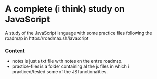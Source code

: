 # A complete (i think) study on JavaScript 
A study of the JavaScript language with some practice files following the roadmap in https://roadmap.sh/javascript

### Content
- notes is just a txt file with notes on the entire roadmap.
- practice-files is a folder containing al the js files in which i practiced/tested some of the JS functionalities.
